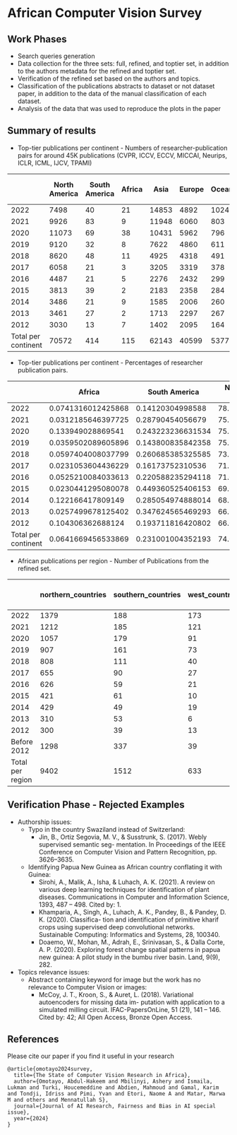 # African Computer Vision Survey

## Work Phases
* Search queries generation
* Data collection for the three sets: full, refined, and toptier set, in addition to the authors metadata for the refined and toptier set.
* Verification of the refined set based on the authors and topics.
* Classification of the publications abstracts to dataset or not dataset paper, in addition to the data of the manual classification of each dataset.
* Analysis of the data that was used to reproduce the plots in the paper

## Summary of results
* Top-tier publications per continent - Numbers of researcher-publication pairs for around 45K publications (CVPR, ICCV, ECCV, MICCAI, Neurips, ICLR, ICML, IJCV, TPAMI)


|                     | North America | South America | Africa | Asia  | Europe | Oceania | Total Per Year |
|---------------------|---------------|---------------|--------|-------|--------|---------|----------------|
| 2022                | 7498          | 40            | 21     | 14853 | 4892   | 1024    | 28328          |
| 2021                | 9926          | 83            | 9      | 11948 | 6060   | 803     | 28829          |
| 2020                | 11073         | 69            | 38     | 10431 | 5962   | 796     | 28369          |
| 2019                | 9120          | 32            | 8      | 7622  | 4860   | 611     | 22253          |
| 2018                | 8620          | 48            | 11     | 4925  | 4318   | 491     | 18413          |
| 2017                | 6058          | 21            | 3      | 3205  | 3319   | 378     | 12984          |
| 2016                | 4487          | 21            | 5      | 2276  | 2432   | 299     | 9520           |
| 2015                | 3813          | 39            | 2      | 2183  | 2358   | 284     | 8679           |
| 2014                | 3486          | 21            | 9      | 1585  | 2006   | 260     | 7367           |
| 2013                | 3461          | 27            | 2      | 1713  | 2297   | 267     | 7767           |
| 2012                | 3030          | 13            | 7      | 1402  | 2095   | 164     | 6711           |
| Total per continent | 70572         | 414           | 115    | 62143 | 40599  | 5377    | 179220         |

  
* Top-tier publications per continent - Percentages of researcher publication pairs.


|                     | Africa             | South America     | North America & Asia| Oceania             | Europe             |
|---------------------|--------------------|-------------------|---------------------|---------------------|--------------------|
| 2022                | 0.0741316012425868 | 0.14120304998588  | 78.9007342558599    | 3.61479807963852    | 17.2691330132731   |
| 2021                | 0.0312185646397725 | 0.28790454056679  | 75.8749869922647    | 2.78538971174859    | 21.0205001907801   |
| 2020                | 0.133949028869541  | 0.243223236631534 | 75.8010504423843    | 2.80587965737248    | 21.0158976347421   |
| 2019                | 0.0359502089605896 | 0.143800835842358 | 75.2347998022739    | 2.74569720936503    | 21.8397519435582   |
| 2018                | 0.0597404008037799 | 0.260685385325585 | 73.5621571715636    | 2.66659425405963    | 23.4508227882474   |
| 2017                | 0.0231053604436229 | 0.16173752310536  | 71.341651263093     | 2.91127541589649    | 25.5622304374615   |
| 2016                | 0.0525210084033613 | 0.220588235294118 | 71.0399159663866    | 3.14075630252101    | 25.546218487395    |
| 2015                | 0.0230441295080078 | 0.449360525406153 | 69.0863002650075    | 3.27226639013711    | 27.1690286899412   |
| 2014                | 0.122166417809149  | 0.285054974888014 | 68.8339894122438    | 3.52925207004208    | 27.229537125017    |
| 2013                | 0.0257499678125402 | 0.347624565469293 | 66.6151667310416    | 3.43762070297412    | 29.5738380327025   |
| 2012                | 0.104306362688124  | 0.193711816420802 | 66.0408284905379    | 2.44374906869319    | 31.21740426166     |
| Total per continent | 0.0641669456533869 | 0.231001004352193 | 74.0514451512108    | 3.00022318937619    | 22.6531637094074   |
  
* African publications per region - Number of Publications from the refined set.

|                  | northern_countries | southern_countries | west_countries | east_countries | central_countries | Total per Year |
|------------------|--------------------|--------------------|----------------|----------------|-------------------|----------------|
| 2022             | 1379               | 188                | 173            | 221            | 17                | 1978           |
| 2021             | 1212               | 185                | 121            | 122            | 23                | 1663           |
| 2020             | 1057               | 179                | 91             | 67             | 16                | 1410           |
| 2019             | 907                | 161                | 73             | 53             | 11                | 1205           |
| 2018             | 808                | 111                | 40             | 40             | 9                 | 1008           |
| 2017             | 655                | 90                 | 27             | 24             | 1                 | 797            |
| 2016             | 626                | 59                 | 21             | 16             | 2                 | 724            |
| 2015             | 421                | 61                 | 10             | 25             | 3                 | 520            |
| 2014             | 429                | 49                 | 19             | 13             | 3                 | 513            |
| 2013             | 310                | 53                 | 6              | 6              | 5                 | 380            |
| 2012             | 300                | 39                 | 13             | 7              | 1                 | 360            |
| Before 2012      | 1298               | 337                | 39             | 50             | 24                | 1748           |
| Total per region | 9402               | 1512               | 633            | 644            | 115               | 12306          |
  
## Verification Phase - Rejected Examples
* Authorship issues:
    * Typo in the country Swaziland instead of Switzerland:
        * Jin, B., Ortiz Segovia, M. V., & Susstrunk, S. (2017). Webly supervised semantic seg- mentation. In Proceedings of the IEEE Conference on Computer Vision and Pattern Recognition, pp. 3626–3635.
    * Identifying Papua New Guinea as African country conflating it with Guinea:
        * Sirohi, A., Malik, A., Isha, & Luhach, A. K. (2021). A review on various deep learning techniques for identification of plant diseases. Communications in Computer and Information Science, 1393, 487 – 498. Cited by: 1.
        * Khamparia, A., Singh, A., Luhach, A. K., Pandey, B., & Pandey, D. K. (2020). Classifica- tion and identification of primitive kharif crops using supervised deep convolutional networks. Sustainable Computing: Informatics and Systems, 28, 100340.
        * Doaemo, W., Mohan, M., Adrah, E., Srinivasan, S., & Dalla Corte, A. P. (2020). Exploring forest change spatial patterns in papua new guinea: A pilot study in the bumbu river basin. Land, 9(9), 282.
* Topics relevance issues:
    * Abstract containing keyword for image but the work has no relevance to Computer Vision or images:
        * McCoy, J. T., Kroon, S., & Auret, L. (2018). Variational autoencoders for missing data im- putation with application to a simulated milling circuit. IFAC-PapersOnLine, 51 (21), 141 – 146. Cited by: 42; All Open Access, Bronze Open Access.
          
## References

Please cite our paper if you find it useful in your research

```
@article{omotayo2024survey,
  title={The State of Computer Vision Research in Africa},
  author={Omotayo, Abdul-Hakeem and Mbilinyi, Ashery and Ismaila, Lukman and Turki, Houcemeddine and Abdien, Mahmoud and Gamal, Karim and Tondji, Idriss and Pimi, Yvan and Etori, Naome A and Matar, Marwa M and others and Mennatullah S},
  journal={Journal of AI Research, Fairness and Bias in AI special issue},
  year={2024}
}
```
